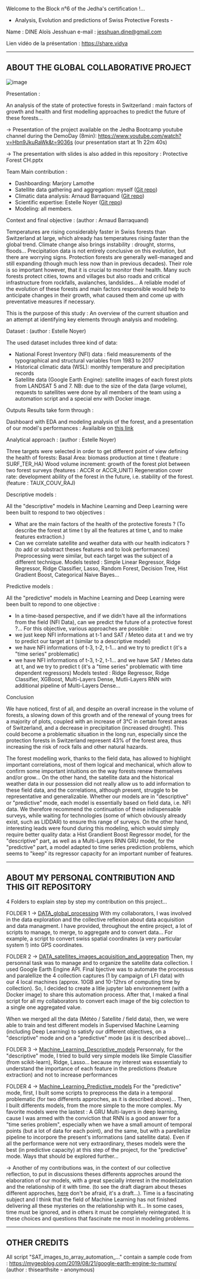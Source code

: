 Welcome to the Block n°6 of the Jedha's certification !...
 - Analysis, Evolution and predictions of Swiss Protective Forests - 

Name : DINE Aloïs Jesshuan
e-mail : jesshuan.dine@gmail.com

Lien vidéo de la présentation :
https://share.vidya

-------------------
ABOUT THE GLOBAL COLLABORATIVE PROJECT
-------------------

![image](./illustr/presentation.jpg)

Presentation :

An analysis of the state of protective forests in Switzerland : main factors of growth and health and first modelling approaches to predict the future of these forests...

-> Presentation of the project available on the Jedha Bootcamp youtube channel during the DemoDay (8min):
https://www.youtube.com/watch?v=Hbn9JkuRaWk&t=9036s
(our presentation start at 1h 22m 40s)

-> The presentation with slides is also added in this repository : Protective Forest CH.pptx

Team Main contribution :

- Dashboarding: Marjory Lamothe
- Satellite data gathering and aggregation: myself ([Git repo](https://github.com/MarjoryLamothe))
- Climatic data analysis: Arnaud Barraquand ([Git repo](https://github.com/Ukratic/Protection-Forests))
- Scientific expertise: Estelle Noyer ([Git repo](https://github.com/NoyE-R/JF_B6_ProtectiveForest/blob/main/README.md))
- Modeling: all members.

Context and final objective :
(author : Arnaud Barraquand)

Temperatures are rising considerably faster in Swiss forests than Switzerland at large, which already has temperatures rising faster than the global trend.
Climate change also brings instability : drought, storms, floods... Precipitation data is not entirely conclusive on this evolution, but there are worrying signs.
Protection forests are generally well-managed and still expanding (though much less now than in previous decades). Their role is so important however, that it is crucial to monitor their health.
Many such forests protect cities, towns and villages but also roads and critical infrastructure from rockfalls, avalanches, landslides...
A reliable model of the evolution of these forests and main factors responsible would help to anticipate changes in their growth, what caused them and come up with preventative measures if necessary.

This is the purpose of this study : An overview of the current situation and an attempt at identifying key elements through analysis and modeling.


Dataset :
(author : Estelle Noyer)

The used dataset includes three kind of data:

- National Forest Inventory (NFI) data : field measurements of the typographical and structural variables from 1983 to 2017
- Historical climatic data (WSL): monthly temperature and precipitation records
- Satellite data (Google Earth Engine): satellite images of each forest plots from LANDSAT 5 and 7.
NB: due to the size of the data (large volume), requests to satellites were done by all members of the team using a automation script and a special env with Docker image.

Outputs Results take form through :

Dashboard with EDA and modeling analysis of the forest, and a presentation of our model's performances :
Availaible on [this link](https://ukratic-protection-forests-dashboard-home-fsgk56.streamlit.app/)

Analytical approach :
(author : Estelle Noyer)

Three targets were selected in order to get different point of view defining the health of forests:
Basal Area: biomass production at time t (feature : SURF_TER_HA)
Wood volume increment: growth of the forest plot between two forest surveys (features : ACCR or ACCR_UNIT)
Regeneration cover rate: development ability of the forest in the future, i.e. stability of the forest. (feature : TAUX_COUV_RAJ)


Descriptive models :

All the "descriptive" models in Machine Learning and Deep Learning were been built to respond to two objectives :
- What are the main factors of the health of the protective forests ? (To describe the forest at time t by all the features at time t, and to make features extraction.)
- Can we correlate satellite and weather data with our health indicators ? (to add or substract theses features and to look performances)
Preprocessing were similar, but each target was the subject of a different technique.
Models tested : Simple Linear Regressor, Ridge Regressor, Ridge Classifier, Lasso, Random Forest, Decision Tree, Hist Gradient Boost, Categorical Naive Bayes...

Predictive models : 

All the "predictive" models in Machine Learning and Deep Learning were been built to repond to one objective :
- In a time-based perspective, and if we didn't have all the informations from the field (NFI Data), can we predict the future of a protective forest ?...
For this objective, various approaches are possible :
- we just keep NFI informations at t-1 and SAT / Meteo data at t and we try to predict our target at t (similar to a descriptive model)
- we have NFI informations of t-3, t-2, t-1... and we try to predict t (it's a "time series" problematic)
- we have NFI informations of t-3, t-2, t-1... and we have SAT / Meteo data at t, and we try to predict t (it's a "time series" problematic with time dependent regressors)
Models tested : Ridge Regressor, Ridge Classifier, XGBoost, Multi-Layers Dense, Mutli-Layers RNN with additional pipeline of Multi-Layers Dense...

Conclusion

We have noticed, first of all, and despite an overall increase in the volume of forests, a slowing down of this growth and of the renewal of young trees for a majority of plots, coupled with an increase of 3°C in certain forest areas of Switzerland, and a decrease in precipitation (increased drought).
This could become a problematic situation in the long run, especially since the protection forests in Switzerland represent 43% of the forest area, thus increasing the risk of rock falls and other natural hazards.

The forest modelling work, thanks to the field data, has allowed to highlight important correlations, most of them logical and mechanical, which allow to confirm some important intuitions on the way forests renew themselves and/or grow... On the other hand, the satellite data and the historical weather data in our possession did not really allow us to add information to these field data, and the correlations, although present, struggle to be representative and generalizable.
Whether our models are in "descriptive" or "predictive" mode, each model is essentially based on field data, i.e. NFI data. We therefore recommend the continuation of these indispensable surveys, while waiting for technologies (some of which obviously already exist, such as LIDDAR) to ensure this range of surveys. 
On the other hand, interesting leads were found during this modeling, which would simply require better quality data: a Hist Grandient Boost Regressor model, for the "descriptive" part, as well as a Multi-Layers RNN GRU model, for the "predictive" part, a model adapted to time series prediction problems, which seems to "keep" its regressor capacity for an important number of features.


-------------------
ABOUT MY PERSONAL CONTRIBUTION AND THIS GIT REPOSITORY
-------------------

4 Folders to explain step by step my contribution on this project...

FOLDER 1 -> [DATA_global_processing](1_DATA_global_processing)
With my collaborators, I was involved in the data exploration and the collective reflexion about data acquisition and data managment. I have provided, throughout the entire project, a lot of scripts to manage, to merge, to aggregate and to convert data... For example,  a script to convert swiss spatial coordinates (a very particular system !) into GPS coordinates. 

FOLDER 2 -> [DATA_satellites_images_acquisition_and_aggregation](2_DATA_satellites_images_acquisition_and_aggregation)
Then, my personnal task was to manage and to organize the satellite data collection. I used Google Earth Engine API. Final bjective was to automate the processus and paralellize the 4 collection captures (1 by campaign of LFI data) with our 4 local machines (approx. 10GB and 10-12hrs of computing time by collection). So, I decided to create a litle jupyter lab environnement (with a Docker image) to share this automation process. After that, I maked a final script for all my collaborators to convert each image of the big colection to a single one aggregated value.

When we merged all the data (Météo / Satellite / field data), then, we were able to train and test different models in Supervised Machine Learning (including Deep Learning) to satisfy our different objectives, on a "descriptive" mode and on a "predictive" mode (as it is described above)...

FOLDER 3 -> [Machine_Learning_Descriptive_models](3_Machine_Learning_Descriptive_models)
Personnaly, for the "descriptive" mode, I tried to build very simple models like Simple Classifier (from scikit-learn), Ridge, Lasso... because my interest was esssentialy to understand the importance of each feature in the predictions (feature extraction) and not to increase performances

FOLDER 4 -> [Machine_Learning_Predictive_models](4_Machine_Learning_Predictive_models)
For the "predictive" mode, first, I built some scripts to preprocess the data in a temporal problematic (for two differents approches, as it is described above)... Then, I built differents models, from the more simple to the more complex. My favorite models were the lastest : A GRU Multi-layers in deep learning, cause I was armed with the conviction that RNN is a good answer for a "time series problem", especially when we have a small amount of temporal points (but a lot of data for each point), and the same, but with a parellelize pipeline to incorpore the present's informations (and satellite data). Even if all the performance were not very extraordinary, theses models were the best (in predictive capacity) at this step of the project, for the "predictive" mode. Ways that should be explored further...

-> Another of my contributions was, in the context of our collective reflection, to put in discussions theses differents approches around the elaboration of our models, with a great specially interest in the modelization and the relationship of it with time. (to see the draft diagram about theses different approches, [here](illustr/modelizations_diagram_draft.png) don't be afraid, it's a draft...).
Time is a fascinating subject and I think that the field of Machine Learning has not finished delivering all these mysteries on the relationship with it... In some cases, time must be ignored, and in others it must be completely reintegrated. It is these choices and questions that fascinate me most in modeling problems.

-------------------
OTHER CREDITS
-------------------

All script "SAT_images_to_array_automation_..." contain a sample code from :
https://mygeoblog.com/2019/08/21/google-earth-engine-to-numpy/
(author : thisearthsite - anonymous)
